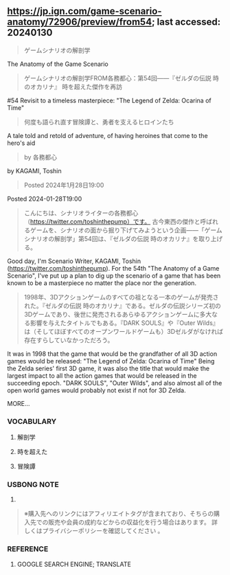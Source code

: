 ## https://jp.ign.com/game-scenario-anatomy/72906/preview/from54; last accessed: 20240130

> ゲームシナリオの解剖学

The Anatomy of the Game Scenario

> ゲームシナリオの解剖学FROM各務都心：第54回――『ゼルダの伝説 時のオカリナ』 時を超えた傑作を再訪

#54 Revisit to a timeless masterpiece: "The Legend of Zelda: Ocarina of Time"

> 何度も語られ直す冒険譚と、勇者を支えるヒロインたち

A tale told and retold of adventure, of having heroines that come to the hero's aid

> by 各務都心 

by KAGAMI, Toshin

> Posted 2024年1月28日19:00

Posted 2024-01-28T19:00

> こんにちは、シナリオライターの各務都心（https://twitter.com/toshinthepump）です。
古今東西の傑作と呼ばれるゲームを、シナリオの面から掘り下げてみようという企画――「ゲームシナリオの解剖学」第54回は、『ゼルダの伝説 時のオカリナ』を取り上げる。

Good day, I'm Scenario Writer, KAGAMI, Toshin (https://twitter.com/toshinthepump). For the 54th "The Anatomy of a Game Scenario", I've put up a plan to dig up the scenario of a game that has been known to be a masterpiece no matter the place nor the generation.

> 1998年、3Dアクションゲームのすべての祖となる一本のゲームが発売された。『ゼルダの伝説 時のオカリナ』である。ゼルダの伝説シリーズ初の3Dゲームであり、後世に発売されるあらゆるアクションゲームに多大なる影響を与えたタイトルでもある。『DARK SOULS』や『Outer Wilds』は（そしてほぼすべてのオープンワールドゲームも）3Dゼルダがなければ存在すらしていなかっただろう。

It was in 1998 that the game that would be the grandfather of all 3D action games would be released: "The Legend of Zelda: Ocarina of Time" Being the Zelda series' first 3D game, it was also the title that would make the largest impact to all the action games that would be released in the succeeding epoch. "DARK SOULS", "Outer Wilds", and also almost all of the open world games would probably not exist if not for 3D Zelda.

MORE...


### VOCABULARY

1) 解剖学

2) 時を超えた

3) 冒険譚

### USBONG NOTE

1) 

> ※購入先へのリンクにはアフィリエイトタグが含まれており、そちらの購入先での販売や会員の成約などからの収益化を行う場合はあります。 詳しくはプライバシーポリシーを確認してください 。


### REFERENCE

1) GOOGLE SEARCH ENGINE; TRANSLATE